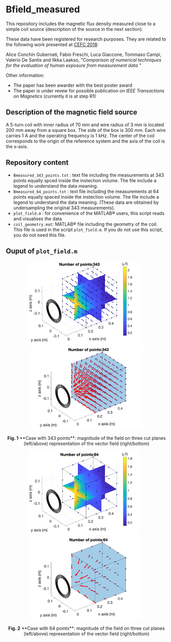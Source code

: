# Bfield_measured
This repository includes the magnetic flux density measured close to a simple coil source (description of the source in the next section).

These data have been registered for research purposes. They are related to the following work presented at [CEFC 2018](http://www.cefc2018.org/):

Alice Conchin Gubernati, Fabio Freschi, Luca Giaccone, Tommaso Campi, Valerio De Santis and Ilkka Laakso, *"Comparison of numerical techniques for the evaluation of human exposure from measurement data
"*

Other information:

* The paper has been awarder with the best poster award
* The paper is under revew for possible publication on *IEEE Transactions on Magnetics* (currently it is at step R1)

## Description of the magnetic field source

A 5-turn coil with inner radius of 70 mm and wire radius of 3 mm is located 200 mm away from a square box. The side of the box is 300 mm. Each wire carries 1 A and the operating frequency is 1 kHz. The center of the coil corresponds to the origin of the reference system and the axis of the coil is the x-axis.

## Repository content

* `Bmeasured_343_points.txt` : text file including the measurements at 343 points equally spced inside the instection volume. The file include a legend to understand the data meaning.
* `Bmeasured_64_points.txt` : text file including the measurements at 64 points equally spaced inside the instection volume. The file include a legend to understand the data meaning. (These data are obtained by undersampling the original 343 measurements).
* `plot_field.m` : for convenience of the MATLAB&reg; users, this script reads and visualises the data
* `coil_geometry.mat`: MATLAB&reg; file including the geometry of the coil. This file is used in the script `plot_field.m`. If you do not use this script, you do not need this file.

## Ouput of `plot_field.m`

<p align="center">
<img src="./img/Bmod_343.png" width="350">
&nbsp;&nbsp;&nbsp;
<img src="./img/Bvect_343.png" width="350">
</p>
<center>
<b>Fig. 1</b> **Case with 343 points**: magnitude of the field on three cut planes (left/above) representation of the vector field  (right/bottom)
</center>

<p align="center">
<img src="./img/Bmod_64.png" width="350">
&nbsp;&nbsp;&nbsp;
<img src="./img/Bvect_64.png" width="350">
</p>
<center>
<b>Fig. 2</b> **Case with 64 points**: magnitude of the field on three cut planes (left/above) representation of the vector field  (right/bottom)
</center>

